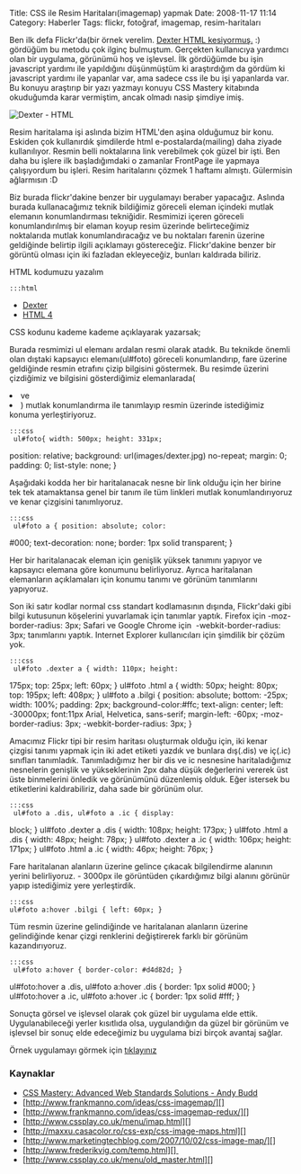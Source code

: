 Title: CSS ile Resim Haritaları(imagemap) yapmak
Date: 2008-11-17 11:14
Category: Haberler
Tags: flickr, fotoğraf, imagemap, resim-haritaları

Ben ilk defa Flickr'da(bir örnek verelim. [Dexter HTML kesiyormuş.][] :)
gördüğüm bu metodu çok ilginç bulmuştum. Gerçekten kullanıcıya yardımcı
olan bir uygulama, görünümü hoş ve işlevsel. İlk gördüğümde bu işin
javascript yardımı ile yapıldığını düşünmüştüm ki araştırdığım da gördüm
ki javascript yardımı ile yapanlar var, ama sadece css ile bu işi
yapanlarda var. Bu konuyu araştırıp bir yazı yazmayı konuyu CSS Mastery
kitabında okuduğumda karar vermiştim, ancak olmadı nasip şimdiye imiş.

<!--more-->

![Dexter - HTML][]

Resim haritalama işi aslında bizim HTML'den aşina olduğumuz bir konu.
Eskiden çok kullanırdık şimdilerde html e-postalarda(mailing) daha
ziyade kullanılıyor. Resmin belli noktalarına link verebilmek çok güzel
bir işti. Ben daha bu işlere ilk başladığımdaki o zamanlar FrontPage ile
yapmaya çalışıyordum bu işleri. Resim haritalarını çözmek 1 haftamı
almıştı. Gülermisin ağlarmısın :D

Biz burada flickr'dakine benzer bir uygulamayı beraber yapacağız.
Aslında burada kullanacağımız teknik bildiğimiz göreceli eleman içindeki
mutlak elemanın konumlandırması tekniğidir. Resmimizi içeren göreceli
konumlandırılmış bir elaman koyup resim üzerinde belirteceğimiz
noktalarıda mutlak konumlandıracağız ve bu noktaları farenin üzerine
geldiğinde belirtip ilgili açıklamayı göstereceğiz. Flickr'dakine benzer
bir görüntü olması için iki fazladan <span> ekleyeceğiz, bunları
kaldırada biliriz.

HTML kodumuzu yazalım

	:::html
	

-   [<span class="dis"><span class="ic"><span class="bilgi">Dexter</span></span></span>][]
-   [<span class="dis"><span class="ic"><span class="bilgi">HTML     4</span></span></span>][]



CSS kodunu kademe kademe açıklayarak yazarsak;

Burada resmimizi ul elemanı ardalan resmi olarak atadık. Bu teknikde
önemli olan dıştaki kapsayıcı elemanı(ul#foto) göreceli konumlandırıp,
fare üzerine geldiğinde resmin etrafını çizip bilgisini göstermek. Bu
resimde üzerini çizdiğimiz ve bilgisini gösterdiğimiz elemanlarada(<li
class="dexter"> ve <li class="html">) mutlak konumlandırma ile
tanımlayıp resmin üzerinde istediğimiz konuma yerleştiriyoruz.

	:::css
	 ul#foto{ width: 500px; height: 331px;
position: relative; background: url(images/dexter.jpg) no-repeat;
margin: 0; padding: 0; list-style: none; } 

Aşağıdaki kodda her bir haritalanacak nesne bir link olduğu için her
birine tek tek atamaktansa genel bir tanım ile tüm linkleri mutlak
konumlandırıyoruz ve kenar çizgisini tanımlıyoruz.

	:::css
	 ul#foto a { position: absolute; color:
#000; text-decoration: none; border: 1px solid transparent; }


Her bir haritalanacak eleman için genişlik yüksek tanımını yapıyor ve
kapsayıcı elemana göre konumunu belirliyoruz. Ayrıca haritalanan
elemanların açıklamaları için konumu tanımı ve görünüm tanımlarını
yapıyoruz.

Son iki satır kodlar normal css standart kodlamasının dışında,
Flickr'daki gibi bilgi kutusunun köşelerini yuvarlamak için tanımlar
yaptık. Firefox için -moz-border-radius: 3px; Safari ve Google Chrome
için  -webkit-border-radius: 3px; tanımlarını yaptık. Internet Explorer
kullanıcıları için şimdilik bir çözüm yok.

	:::css
	 ul#foto .dexter a { width: 110px; height:
175px; top: 25px; left: 60px; } ul#foto .html a { width: 50px; height:
80px; top: 195px; left: 408px; } ul#foto a .bilgi { position: absolute;
bottom: -25px; width: 100%; padding: 2px; background-color:#ffc;
text-align: center; left: -30000px; font:11px Arial, Helvetica,
sans-serif; margin-left: -60px; -moz-border-radius: 3px;
-webkit-border-radius: 3px; } 

Amacımız Flickr tipi bir resim haritası oluşturmak olduğu için, iki
kenar çizgisi tanımı yapmak için iki adet <span> etiketi yazdık ve
bunlara dış(.dis) ve iç(.ic) sınıfları tanımladık. Tanımladığımız her
bir dis ve ic nesnesine haritaladığımız nesnelerin genişlik ve
yükseklerinin 2px daha düşük değerlerini vererek üst üste binmelerini
önledik ve görünümünü düzenlemiş olduk. Eğer istersek bu <span>
etiketlerini kaldırabiliriz, daha sade bir görünüm olur.

	:::css
	 ul#foto a .dis, ul#foto a .ic { display:
block; } ul#foto .dexter a .dis { width: 108px; height: 173px; }
ul#foto .html a .dis { width: 48px; height: 78px; } ul#foto .dexter a
.ic { width: 106px; height: 171px; } ul#foto .html a .ic { width: 46px;
height: 76px; } 

Fare haritalanan alanların üzerine gelince çıkacak bilgilendirme
alanının yerini belirliyoruz. - 3000px ile görüntüden çıkardığımız bilgi
alanını görünür yapıp istediğimiz yere yerleştirdik.

	:::css
	ul#foto a:hover .bilgi { left: 60px; }


Tüm resmin üzerine gelindiğinde ve haritalanan alanların üzerine
gelindiğinde kenar çizgi renklerini değiştirerek farklı bir görünüm
kazandırıyoruz.

	:::css
	 ul#foto a:hover { border-color: #d4d82d; }
ul#foto:hover a .dis, ul#foto a:hover .dis { border: 1px solid #000;
} ul#foto:hover a .ic, ul#foto a:hover .ic { border: 1px solid #fff;
} 

Sonuçta görsel ve işlevsel olarak çok güzel bir uygulama elde ettik.
Uygulanabileceği yerler kısıtlıda olsa, uygulandığın da güzel bir
görünüm ve işlevsel bir sonuç elde edeceğimiz bu uygulama bizi birçok
avantaj sağlar.

Örnek uygulamayı görmek için [tıklayınız][]

### Kaynaklar

-   [CSS Mastery: Advanced Web Standards Solutions - Andy Budd][]
-   [http://www.frankmanno.com/ideas/css-imagemap/][]
-   [http://www.frankmanno.com/ideas/css-imagemap-redux/][]
-   [http://www.cssplay.co.uk/menu/imap.html][]
-   [http://maxxu.casacolor.ro/css-exp/css-image-maps.html][]
-   [http://www.marketingtechblog.com/2007/10/02/css-image-map/][]
-   [http://www.frederikvig.com/temp.html][] 
-   [http://www.cssplay.co.uk/menu/old_master.html][]

</p>

  [Dexter HTML kesiyormuş.]: http://www.flickr.com/photos/mollyeh11/2720714668/
    "Dexter HTML kesiyormuş."
  [Dexter - HTML]: /images/flickr_dexter.jpg
  [<span class="dis"><span class="ic"><span class="bilgi">Dexter</span></span></span>]: http://www.sho.com/site/dexter/
  [<span class="dis"><span class="ic"><span class="bilgi">HTML   4</span></span></span>]: http://www.w3.org/TR/REC-html40/
  [tıklayınız]: http://www.fatihhayrioglu.com/dokumanlar/flickr-rollovers.htm
  [CSS Mastery: Advanced Web Standards Solutions - Andy Budd]: http://www.cssmastery.com/
    "CSS Mastery: Advanced Web Standards Solutions - Andy Budd"
  [http://www.frankmanno.com/ideas/css-imagemap/]: http://www.frankmanno.com/ideas/css-imagemap/
    "http://www.frankmanno.com/ideas/css-imagemap/"
  [http://www.frankmanno.com/ideas/css-imagemap-redux/]: http://www.frankmanno.com/ideas/css-imagemap-redux/
    "http://www.frankmanno.com/ideas/css-imagemap-redux/"
  [http://www.cssplay.co.uk/menu/imap.html]: http://www.cssplay.co.uk/menu/imap.html
    "http://www.cssplay.co.uk/menu/imap.html"
  [http://maxxu.casacolor.ro/css-exp/css-image-maps.html]: http://maxxu.casacolor.ro/css-exp/css-image-maps.html
    "http://maxxu.casacolor.ro/css-exp/css-image-maps.html"
  [http://www.marketingtechblog.com/2007/10/02/css-image-map/]: http://www.marketingtechblog.com/2007/10/02/css-image-map/
    "http://www.marketingtechblog.com/2007/10/02/css-image-map/"
  [http://www.frederikvig.com/temp.html]: http://www.frederikvig.com/temp.html
    "http://www.frederikvig.com/temp.html"
  [http://www.cssplay.co.uk/menu/old_master.html]: http://www.cssplay.co.uk/menu/old_master.html
    "http://www.cssplay.co.uk/menu/old_master.html"

